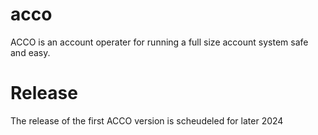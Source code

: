 # acco
ACCO is an account operater for running a full size account system safe and easy.

# Release
The release of the first ACCO version is scheudeled for later 2024